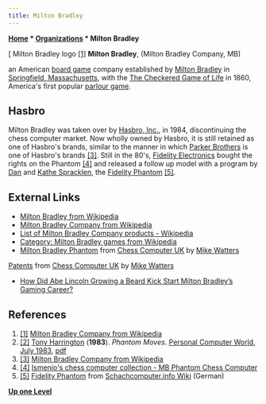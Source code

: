 ```yaml
---
title: Milton Bradley
---
```

**[Home](Home "Home") \* [Organizations](Organizations "Organizations") \* Milton Bradley**



[ Milton Bradley logo <a id="cite-note-1" href="#cite-ref-1">[1]</a>
**Milton Bradley**, (Milton Bradley Company, MB)  

an American [board game](https://en.wikipedia.org/wiki/Board_game) company established by [Milton Bradley](https://en.wikipedia.org/wiki/Milton_Bradley) in [Springfield, Massachusetts](https://en.wikipedia.org/wiki/Springfield,_Massachusetts), 
with the [The Checkered Game of Life](https://en.wikipedia.org/wiki/The_Game_of_Life) in 1860, 
America's first popular [parlour game](https://en.wikipedia.org/wiki/Parlour_game). 



## Hasbro


Milton Bradley was taken over by [Hasbro, Inc.](https://en.wikipedia.org/wiki/Hasbro), in 1984, 
discontinuing the chess computer market. Now wholly owned by Hasbro, it is still retained as one of Hasbro's brands, similar to the manner in which [Parker Brothers](https://en.wikipedia.org/wiki/Parker_Brothers) is one of Hasbro's brands <a id="cite-note-3" href="#cite-ref-3">[3]</a>. 
Still in the 80's, [Fidelity Electronics](Fidelity_Electronics "Fidelity Electronics") bought the rights on the Phantom <a id="cite-note-4" href="#cite-ref-4">[4]</a> and released a follow up model with a program by [Dan](Dan_Spracklen "Dan Spracklen") and [Kathe Spracklen](Kathe_Spracklen "Kathe Spracklen"), the [Fidelity Phantom](Fidelity_Phantom "Fidelity Phantom")
<a id="cite-note-5" href="#cite-ref-5">[5]</a>.



## External Links


* [Milton Bradley from Wikipedia](https://en.wikipedia.org/wiki/Milton_Bradley)
* [Milton Bradley Company from Wikipedia](https://en.wikipedia.org/wiki/Milton_Bradley_Company)
* [List of Milton Bradley Company products - Wikipedia](https://en.wikipedia.org/wiki/List_of_Milton_Bradley_Company_products)
* [Category: Milton Bradley games from Wikipedia](https://en.wikipedia.org/wiki/Category:Milton_Bradley_Company_games)
* [Milton Bradley Phantom](http://www.chesscomputeruk.com/html/milton_bradley_phantom.html) from [Chess Computer UK](http://www.chesscomputeruk.com/index.html) by [Mike Watters](Mike_Watters "Mike Watters")


 [Patents](http://www.chesscomputeruk.com/html/patents.html) from [Chess Computer UK](http://www.chesscomputeruk.com/index.html) by [Mike Watters](Mike_Watters "Mike Watters")
* [How Did Abe Lincoln Growing a Beard Kick Start Milton Bradley’s Gaming Career?](http://legendsrevealed.com/entertainment/2012/12/30/how-did-abe-lincoln-growing-a-beard-kick-start-milton-bradleys-gaming-career/)


## References


1. <a id="cite-ref-1" href="#cite-note-1">[1]</a> [Milton Bradley Company from Wikipedia](https://en.wikipedia.org/wiki/Milton_Bradley_Company)
2. <a id="cite-ref-2" href="#cite-note-2">[2]</a> [Tony Harrington](Tony_Harrington "Tony Harrington") (**1983**). *Phantom Moves*. [Personal Computer World](Personal_Computer_World "Personal Computer World"), [July 1983](http://www.chesscomputeruk.com/html/publication_archive_1983.html), [pdf](http://www.chesscomputeruk.com/PCW_July_1983.pdf)
3. <a id="cite-ref-3" href="#cite-note-3">[3]</a> [Milton Bradley Company from Wikipedia](https://en.wikipedia.org/wiki/Milton_Bradley_Company)
4. <a id="cite-ref-4" href="#cite-note-4">[4]</a> [Ismenio's chess computer collection - MB Phantom Chess Computer](http://www.ismenio.com/chess_mb_phantom.html)
5. <a id="cite-ref-5" href="#cite-note-5">[5]</a> [Fidelity Phantom](https://www.schach-computer.info/wiki/index.php/Fidelity_Phantom) from [Schachcomputer.info Wiki](https://www.schach-computer.info/wiki/index.php/Hauptseite_En) (German)

**[Up one Level](Organizations "Organizations")**







 
